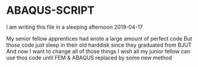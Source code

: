 # ABAQUS-SCRIPT

I am writing this file in a sleeping afternoon
2019-04-17

My senior fellow apprentices had wrote a large amount of  perfect code
But those code just sleep in their old harddisk since they graduated from BJUT
And now I want to change all of those things
I wish all my junior fellow can use thos code until FEM & ABAQUS replaced by some new method
